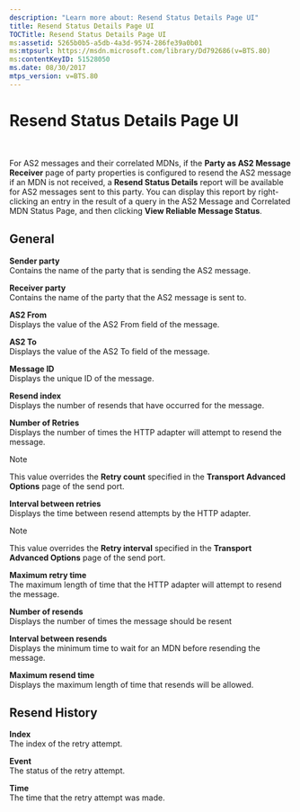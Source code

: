 ```yaml
---
description: "Learn more about: Resend Status Details Page UI"
title: Resend Status Details Page UI
TOCTitle: Resend Status Details Page UI
ms:assetid: 5265b0b5-a5db-4a3d-9574-286fe39a0b01
ms:mtpsurl: https://msdn.microsoft.com/library/Dd792686(v=BTS.80)
ms:contentKeyID: 51528050
ms.date: 08/30/2017
mtps_version: v=BTS.80
---
```


# Resend Status Details Page UI

 

For AS2 messages and their correlated MDNs, if the **Party as AS2 Message Receiver** page of party properties is configured to resend the AS2 message if an MDN is not received, a **Resend Status Details** report will be available for AS2 messages sent to this party. You can display this report by right-clicking an entry in the result of a query in the AS2 Message and Correlated MDN Status Page, and then clicking **View Reliable Message Status**.

## General

**Sender party**  
Contains the name of the party that is sending the AS2 message.

**Receiver party**  
Contains the name of the party that the AS2 message is sent to.

**AS2 From**  
Displays the value of the AS2 From field of the message.

**AS2 To**  
Displays the value of the AS2 To field of the message.

**Message ID**  
Displays the unique ID of the message.

**Resend index**  
Displays the number of resends that have occurred for the message.

**Number of Retries**  
Displays the number of times the HTTP adapter will attempt to resend the message.


> [!NOTE]
> <P>This value overrides the <STRONG>Retry count</STRONG> specified in the <STRONG>Transport Advanced Options</STRONG> page of the send port.</P>



**Interval between retries**  
Displays the time between resend attempts by the HTTP adapter.


> [!NOTE]
> <P>This value overrides the <STRONG>Retry interval</STRONG> specified in the <STRONG>Transport Advanced Options</STRONG> page of the send port.</P>



**Maximum retry time**  
The maximum length of time that the HTTP adapter will attempt to resend the message.

**Number of resends**  
Displays the number of times the message should be resent

**Interval between resends**  
Displays the minimum time to wait for an MDN before resending the message.

**Maximum resend time**  
Displays the maximum length of time that resends will be allowed.

## Resend History

**Index**  
The index of the retry attempt.

**Event**  
The status of the retry attempt.

**Time**  
The time that the retry attempt was made.

